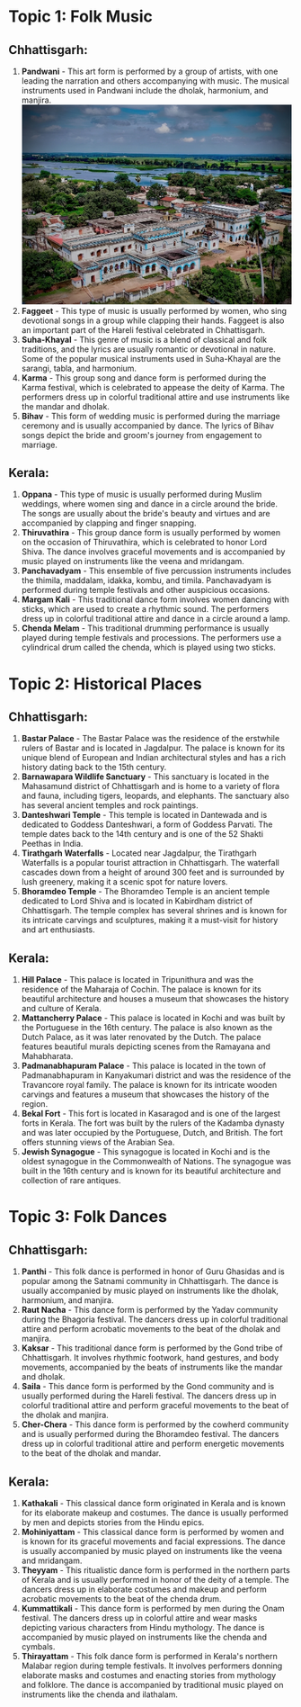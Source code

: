 
# Topic 1: Folk Music

## Chhattisgarh:

1. **Pandwani** - This art form is performed by a group of artists, with one leading the narration and others accompanying with music. The musical instruments used in Pandwani include the dholak, harmonium, and manjira.
![Bastar Palace](./images/bastar-palace.png)
2. **Faggeet** - This type of music is usually performed by women, who sing devotional songs in a group while clapping their hands. Faggeet is also an important part of the Hareli festival celebrated in Chhattisgarh.
3. **Suha-Khayal** - This genre of music is a blend of classical and folk traditions, and the lyrics are usually romantic or devotional in nature. Some of the popular musical instruments used in Suha-Khayal are the sarangi, tabla, and harmonium.
4. **Karma** - This group song and dance form is performed during the Karma festival, which is celebrated to appease the deity of Karma. The performers dress up in colorful traditional attire and use instruments like the mandar and dholak.
5. **Bihav** - This form of wedding music is performed during the marriage ceremony and is usually accompanied by dance. The lyrics of Bihav songs depict the bride and groom's journey from engagement to marriage.

## Kerala:

1. **Oppana** - This type of music is usually performed during Muslim weddings, where women sing and dance in a circle around the bride. The songs are usually about the bride's beauty and virtues and are accompanied by clapping and finger snapping.
2. **Thiruvathira** - This group dance form is usually performed by women on the occasion of Thiruvathira, which is celebrated to honor Lord Shiva. The dance involves graceful movements and is accompanied by music played on instruments like the veena and mridangam.
3. **Panchavadyam** - This ensemble of five percussion instruments includes the thimila, maddalam, idakka, kombu, and timila. Panchavadyam is performed during temple festivals and other auspicious occasions.
4. **Margam Kali** - This traditional dance form involves women dancing with sticks, which are used to create a rhythmic sound. The performers dress up in colorful traditional attire and dance in a circle around a lamp.
5. **Chenda Melam** - This traditional drumming performance is usually played during temple festivals and processions. The performers use a cylindrical drum called the chenda, which is played using two sticks.

# Topic 2: Historical Places

## Chhattisgarh:

1. **Bastar Palace** - The Bastar Palace was the residence of the erstwhile rulers of Bastar and is located in Jagdalpur. The palace is known for its unique blend of European and Indian architectural styles and has a rich history dating back to the 15th century.
2. **Barnawapara Wildlife Sanctuary** - This sanctuary is located in the Mahasamund district of Chhattisgarh and is home to a variety of flora and fauna, including tigers, leopards, and elephants. The sanctuary also has several ancient temples and rock paintings.
3. **Danteshwari Temple** - This temple is located in Dantewada and is dedicated to Goddess Danteshwari, a form of Goddess Parvati. The temple dates back to the 14th century and is one of the 52 Shakti Peethas in India.
4. **Tirathgarh Waterfalls** - Located near Jagdalpur, the Tirathgarh Waterfalls is a popular tourist attraction in Chhattisgarh. The waterfall cascades down from a height of around 300 feet and is surrounded by lush greenery, making it a scenic spot for nature lovers.
5. **Bhoramdeo Temple** - The Bhoramdeo Temple is an ancient temple dedicated to Lord Shiva and is located in Kabirdham district of Chhattisgarh. The temple complex has several shrines and is known for its intricate carvings and sculptures, making it a must-visit for history and art enthusiasts.


## Kerala:

1. **Hill Palace** - This palace is located in Tripunithura and was the residence of the Maharaja of Cochin. The palace is known for its beautiful architecture and houses a museum that showcases the history and culture of Kerala.
2. **Mattancherry Palace** - This palace is located in Kochi and was built by the Portuguese in the 16th century. The palace is also known as the Dutch Palace, as it was later renovated by the Dutch. The palace features beautiful murals depicting scenes from the Ramayana and Mahabharata.
3. **Padmanabhapuram Palace** - This palace is located in the town of Padmanabhapuram in Kanyakumari district and was the residence of the Travancore royal family. The palace is known for its intricate wooden carvings and features a museum that showcases the history of the region.
4. **Bekal Fort** - This fort is located in Kasaragod and is one of the largest forts in Kerala. The fort was built by the rulers of the Kadamba dynasty and was later occupied by the Portuguese, Dutch, and British. The fort offers stunning views of the Arabian Sea.
5. **Jewish Synagogue** - This synagogue is located in Kochi and is the oldest synagogue in the Commonwealth of Nations. The synagogue was built in the 16th century and is known for its beautiful architecture and collection of rare antiques.

# Topic 3: Folk Dances

## Chhattisgarh:

1. **Panthi** - This folk dance is performed in honor of Guru Ghasidas and is popular among the Satnami community in Chhattisgarh. The dance is usually accompanied by music played on instruments like the dholak, harmonium, and manjira.
2. **Raut Nacha** - This dance form is performed by the Yadav community during the Bhagoria festival. The dancers dress up in colorful traditional attire and perform acrobatic movements to the beat of the dholak and manjira.
3. **Kaksar** - This traditional dance form is performed by the Gond tribe of Chhattisgarh. It involves rhythmic footwork, hand gestures, and body movements, accompanied by the beats of instruments like the mandar and dholak.
4. **Saila** - This dance form is performed by the Gond community and is usually performed during the Hareli festival. The dancers dress up in colorful traditional attire and perform graceful movements to the beat of the dholak and manjira.
5. **Cher-Chera** - This dance form is performed by the cowherd community and is usually performed during the Bhoramdeo festival. The dancers dress up in colorful traditional attire and perform energetic movements to the beat of the dholak and mandar.

## Kerala:

1. **Kathakali** - This classical dance form originated in Kerala and is known for its elaborate makeup and costumes. The dance is usually performed by men and depicts stories from the Hindu epics.
2. **Mohiniyattam** - This classical dance form is performed by women and is known for its graceful movements and facial expressions. The dance is usually accompanied by music played on instruments like the veena and mridangam.
3. **Theyyam** - This ritualistic dance form is performed in the northern parts of Kerala and is usually performed in honor of the deity of a temple. The dancers dress up in elaborate costumes and makeup and perform acrobatic movements to the beat of the chenda drum.
4. **Kummattikali** - This dance form is performed by men during the Onam festival. The dancers dress up in colorful attire and wear masks depicting various characters from Hindu mythology. The dance is accompanied by music played on instruments like the chenda and cymbals.
5. **Thirayattam** - This folk dance form is performed in Kerala's northern Malabar region during temple festivals. It involves performers donning elaborate masks and costumes and enacting stories from mythology and folklore. The dance is accompanied by traditional music played on instruments like the chenda and ilathalam.

